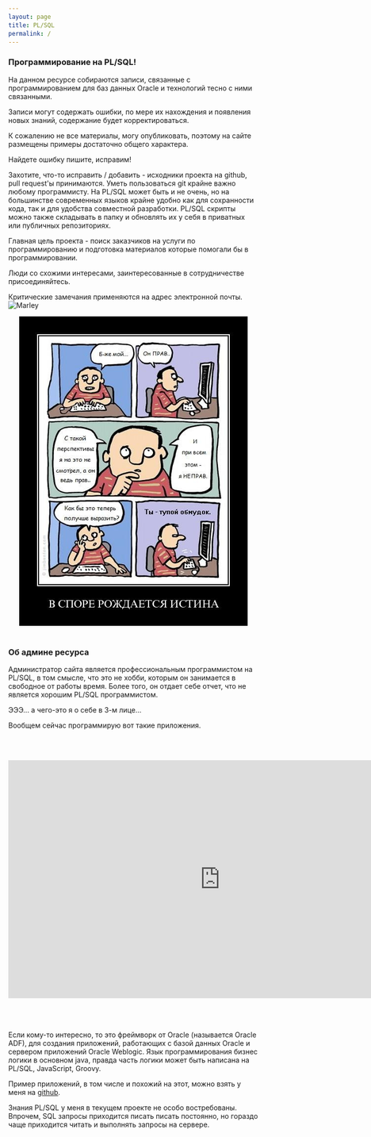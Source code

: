 ```yaml
---
layout: page
title: PL/SQL
permalink: /
---
```


### Программирование на PL/SQL!

На данном ресурсе собираются записи, связанные с программированием для баз данных Oracle и технологий тесно с ними связанными.

Записи могут содержать ошибки, по мере их нахождения и появления новых знаний, содержание будет корректироваться.

К сожалению не все материалы, могу опубликовать, поэтому на сайте размещены примеры достаточно общего характера.

Найдете ошибку пишите, исправим!

Захотите, что-то исправить / добавить - исходники проекта на github, pull request'ы принимаются. Уметь пользоваться git крайне важно любому программисту.
На PL/SQL может быть и не очень, но на большинстве современных языков крайне удобно как для сохранности кода, так и для удобства совместной разработки.
PL/SQL скрипты можно также складывать в папку и обновлять их у себя в приватных или публичных репозиториях.


Главная цель проекта - поиск заказчиков на услуги по программированию и подготовка материалов которые помогали бы в программировании.

Люди со схожими интересами, заинтересованные в сотрудничестве присоединяйтесь.


Критические замечания применяются на адрес электронной почты.
<br/><img src="http://img.fotografii.org/a3333333mail.gif" alt="Marley" border="0" />


<div align="center">
	<img src="/website/pictures/kritika.jpg" alt="Oracle DBA" border="0" />
</div>


<br/>

### Об админе ресурса

Администратор сайта является профессиональным программистом на PL/SQL, в том смысле, что это не хобби, которым он занимается в свободное от работы время.
Более того, он отдает себе отчет, что не является хорошим PL/SQL программистом.

ЭЭЭ... а чего-это я о себе в 3-м лице...

Вообщем сейчас программирую вот такие приложения.

<br/><br/>

<div align="center">
	<iframe width="853" height="480" src="https://www.youtube.com/embed/79QQbQ-PDkM" frameborder="0" allowfullscreen></iframe>
</div>

<br/><br/>

Если кому-то интересно, то это фреймворк от Oracle (называется Oracle ADF), для создания приложений, работающих с базой данных Oracle и сервером приложений Oracle Weblogic. Язык программирования бизнес логики в основном java, правда часть логики может быть написана на PL/SQL, JavaScript, Groovy.

Пример приложений, в том числе и похожий на этот, можно взять у меня на <a href="http://github.com/oracle-adf/" rel="nofollow">github</a>.

Знания PL/SQL у меня в текущем проекте не особо востребованы. Впрочем, SQL запросы приходится писать писать постоянно, но гораздо чаще приходится читать и выполнять запросы на сервере.
